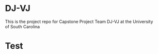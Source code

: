 # DJ-VJ

This is the project repo for Capstone Project Team DJ-VJ at the University of South Carolina

# Test
